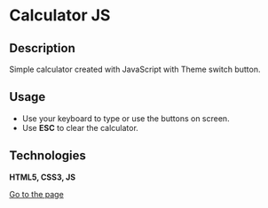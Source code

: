 # Calculator JS

## Description

Simple calculator created with JavaScript with Theme switch button.

## Usage

- Use your keyboard to type or use the buttons on screen.
- Use **ESC** to clear the calculator.

## Technologies

**HTML5, CSS3, JS**

[Go to the page](https://portfolio-jeferson-calculator.netlify.app/ 'Calculator')
